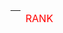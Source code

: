 <div align="center">
	<table>
		<thead>
			<th>
				<td style="color:red">RANK</td>
			</th>
		</thead>
  		<tbody></tbody>
	</table>
</div>
